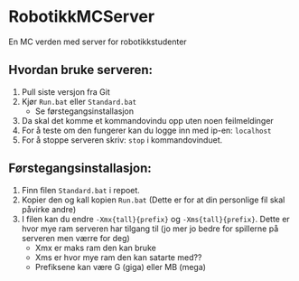# RobotikkMCServer
En MC verden med server for robotikkstudenter

## Hvordan bruke serveren:
1. Pull siste versjon fra Git
2. Kjør ``` Run.bat ``` eller ``` Standard.bat ``` 
    * Se førstegangsinstallasjon 
3. Da skal det komme et kommandovindu opp uten noen feilmeldinger 
4. For å teste om den fungerer kan du logge inn med ip-en: ``` localhost ```
5. For å stoppe serveren skriv: ``` stop ``` i kommandovinduet.

## Førstegangsinstallasjon:
1. Finn filen ``` Standard.bat ``` i repoet.
2. Kopier den og kall kopien ``` Run.bat ``` (Dette er for at din personlige fil skal påvirke andre)
3. I filen kan du endre ``` -Xmx{tall}{prefix} ``` og ``` -Xms{tall}{prefix} ```. Dette er hvor mye ram serveren har tilgang til (jo mer jo bedre for spillerne på serveren men værre for deg)
    * Xmx er maks ram den kan bruke
    * Xms er hvor mye ram den kan satarte med??
    * Prefiksene kan være G (giga) eller MB (mega)
